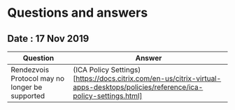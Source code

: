 # Questions and answers

## Date : 17 Nov 2019

Question  | Answer
---|---
Rendezvois Protocol may no longer be supported | (ICA Policy Settings)[https://docs.citrix.com/en-us/citrix-virtual-apps-desktops/policies/reference/ica-policy-settings.html]
